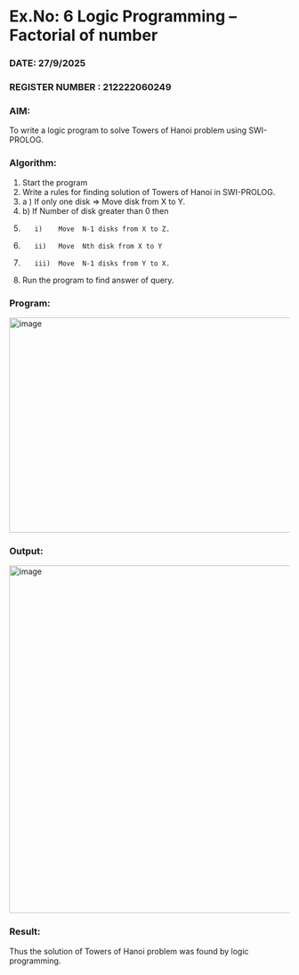 # Ex.No: 6   Logic Programming – Factorial of number   
### DATE: 27/9/2025                                                                          
### REGISTER NUMBER : 212222060249
### AIM: 
To  write  a logic program  to solve Towers of Hanoi problem  using SWI-PROLOG. 
### Algorithm:
1. Start the program
2.  Write a rules for finding solution of Towers of Hanoi in SWI-PROLOG.
3.  a )	If only one disk  => Move disk from X to Y.
4.  b)	If Number of disk greater than 0 then
5.        i)	Move  N-1 disks from X to Z.
6.        ii)	Move  Nth disk from X to Y
7.        iii)	Move  N-1 disks from Y to X.
8. Run the program  to find answer of  query.

### Program:
<img width="892" height="386" alt="image" src="https://github.com/user-attachments/assets/48900581-36bc-4f0c-b93f-9ef633329c11" />




### Output:
<img width="953" height="624" alt="image" src="https://github.com/user-attachments/assets/614793ce-02dd-4e88-86ea-db54f9f49b8c" />



### Result:
Thus the solution of Towers of Hanoi problem was found by logic programming.

